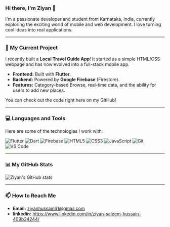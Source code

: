 ### Hi there, I'm Ziyan 👋

I'm a passionate developer and student from Karnataka, India, currently exploring the exciting world of mobile and web development. I love turning cool ideas into real applications.

---

### 🚀 My Current Project

I recently built a **Local Travel Guide App**! It started as a simple HTML/CSS webpage and has now evolved into a full-stack mobile app.

* **Frontend:** Built with **Flutter**.
* **Backend:** Powered by **Google Firebase** (Firestore).
* **Features:** Category-based Browse, real-time data, and the ability for users to add new places.

You can check out the code right here on my GitHub!

---

### 💻 Languages and Tools

Here are some of the technologies I work with:

![Flutter](https://img.shields.io/badge/Flutter-%2302569B.svg?style=for-the-badge&logo=Flutter&logoColor=white)
![Dart](https://img.shields.io/badge/dart-%230175C2.svg?style=for-the-badge&logo=dart&logoColor=white)
![Firebase](https://img.shields.io/badge/firebase-%23039BE5.svg?style=for-the-badge&logo=firebase&logoColor=white)
![HTML5](https://img.shields.io/badge/html5-%23E34F26.svg?style=for-the-badge&logo=html5&logoColor=white)
![CSS3](https://img.shields.io/badge/css3-%231572B6.svg?style=for-the-badge&logo=css3&logoColor=white)
![JavaScript](https://img.shields.io/badge/javascript-%23323330.svg?style=for-the-badge&logo=javascript&logoColor=F7DF1E)
![Git](https://img.shields.io/badge/git-%23F05033.svg?style=for-the-badge&logo=git&logoColor=white)
![VS Code](https://img.shields.io/badge/VS%20Code-0078d7.svg?style=for-the-badge&logo=visual-studio-code&logoColor=white)

---

### 📊 My GitHub Stats

![Ziyan's GitHub stats](https://github-readme-stats.vercel.app/api?username=ziymaxcode&show_icons=true&theme=radical)

---

### 📫 How to Reach Me

* **Email:** ziyanhussain61@gmail.com
* **linkedin:** https://www.linkedin.com/in/ziyan-saleem-hussain-409b24244/
